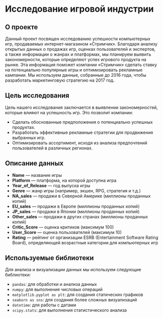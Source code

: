 # Исследование игровой индустрии

## О проекте

Данный проект посвящен исследованию успешности компьютерных игр, продаваемых интернет-магазином «Стримчик». Благодаря анализу открытых данных о продажах игр, оценках пользователей и экспертов, а также информации о жанрах и платформах, мы планируем выявить закономерности, которые определяют успех игрового продукта на рынке. Эта информация поможет компании «Стримчик» сделать ставку на потенциально популярные игры и оптимизировать рекламные кампании. Мы используем данные, собранные до 2016 года, чтобы разработать маркетинговую стратегию на 2017 год.

## Цель исследования

Цель нашего исследования заключается в выявлении закономерностей, которые влияют на успешность игр. Это позволит компании:
- Сделать обоснованные предположения о потенциально успешных продуктах.
- Разработать эффективные рекламные стратегии для продвижения выбранных игр.
- Оптимизировать ассортимент, исходя из анализа предпочтений пользователей в различных регионах.

## Описание данных

- **Name** — название игры
- **Platform** — платформа, на которой доступна игра
- **Year_of_Release** — год выпуска игры
- **Genre** — жанр игры (например, экшен, RPG, стратегия и т.д.)
- **NA_sales** — продажи в Северной Америке (миллионы проданных копий)
- **EU_sales** — продажи в Европе (миллионы проданных копий)
- **JP_sales** — продажи в Японии (миллионы проданных копий)
- **Other_sales** — продажи в других странах (миллионы проданных копий)
- **Critic_Score** — оценка критиков (максимум 100)
- **User_Score** — оценка пользователей (максимум 10)
- **Rating** — рейтинг от организации ESRB (Entertainment Software Rating Board), определяющей возрастные категории для компьютерных игр

## Используемые библиотеки

Для анализа и визуализации данных мы используем следующие библиотеки:

- `pandas`: для обработки и анализа данных
- `numpy`: для выполнения числовых операций
- `matplotlib.pyplot as plt`: для создания статических графиков
- `seaborn as sns`: для создания более сложных визуализаций
- `datetime`: для работы с датами
- `scipy.stats`: для выполнения статистического анализа
